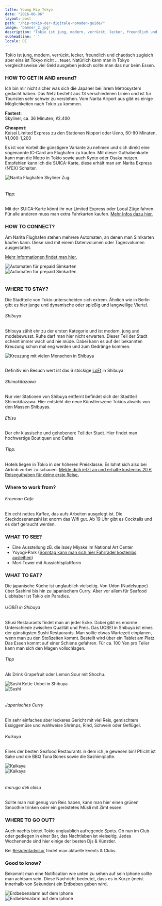 ```yaml
---
title: Young Hip Tokyo
date: "2016-06-06"
layout: post
path: "/hip-tokio-der-digitale-nomaden-guide/"
image: 'banner_2.jpg'
description: "Tokio ist jung, modern, verrückt, lecker, freundlich und chaotisch aber eins ist Tokyo nicht ... teuer."
subheadline: ' '
locale: DE
---
```


Tokio ist jung, modern, verrückt, lecker, freundlich und chaotisch zugleich aber eins ist Tokyo nicht ... teuer.
Natürlich kann man in Tokyo vergleichsweise viel Geld ausgeben jedoch sollte man das nur beim Essen.


### HOW TO GET IN AND around?

Ich bin mir nicht sicher was sich die Japaner bei ihrem Metrosystem gedacht haben. Das Netz besteht aus 13 verschiedenen Linien und ist für Touristen sehr schwer zu verstehen.
Vom Narita Airport aus gibt es einige Möglichkeiten nach Tokio zu kommen.

<b>Fastest:</b><br/>
Skyliner, ca. 36 Minuten, ¥2.400

<b>Cheapest:</b><br/>
Keisei Limited Express zu den Stationen Nippori oder Ueno, 60-80 Minuten, ¥1,000-1,200

Es ist von Vorteil die günstigere Variante zu nehmen und sich direkt eine sogenannte IC-Card am Flughafen zu kaufen.
Mit dieser Guthabenkarte kann man die Metro in Tokio sowie auch Kyoto oder Osaka nutzen.
Empfehlen kann ich die SUICA-Karte, diese erhält man am Narita Express (N'EX) Schalter.


<div class='row center-xs'>
<div class='col-xs-10'>
<img src='./narita-1.jpg' alt='Narita Flughafen Skyliner Zug' title='' />
</div>
</div>
<br/>

###### Tipp:

Mit der SUICA-Karte könnt ihr nur Limited Express oder Local Züge fahren. Für alle anderen muss man extra Fahrkarten kaufen. <a href="http://www.jreast.co.jp/e/pass/suica.html">Mehr Infos dazu hier.</a>


### HOW TO CONNECT?

Am Narita Flughafen stehen mehrere Automaten, an denen man Simkarten kaufen kann. Diese sind mit einem Datenvolumen oder Tagesvolumen ausgestattet.

<a href="http://prepaid-data-sim-card.wikia.com/wiki/Japan">Mehr Informationen findet man hier.</a>

<div class='row center-xs'>
<div class='col-xs-6 col-sm-5'>
<img src='./sim-cards.jpg' alt='Automaten für prepaid Simkarten' title='' />
</div>
<div class='col-xs-6 col-sm-5'>
<img src='./sim-cards-2.jpg' alt='Automaten für prepaid Simkarten' title='' />
</div>
</div>
<br/>




### WHERE TO STAY?

Die Stadtteile von Tokio unterscheiden sich extrem. Ähnlich wie in Berlin gibt es hier junge und dynamische oder spießig und langweilige Viertel.  

###### Shibuya

Shibuya zählt ehr zu der ersten Kategorie und ist modern, jung und modebewusst.
Ruhe darf man hier nicht erwarten. Dieser Teil der Stadt scheint immer wach und nie müde.
Dabei kann es auf der bekannten Kreuzung schon mal eng werden und zum Gedränge kommen.

<div class='row center-xs'>
<div class='col-xs-12'>
<img src='./shibuya.jpg' alt='Kreuzung mit vielen Menschen in Shibuya' title='' />
</div>
</div>
<br/>

Definitiv ein Besuch wert ist das 6 stöckige <a href="www.loft.co.jp">LoFt</a> in Shibuya.


###### Shimokitazawa

Nur vier Stationen von Shibuya entfernt befindet sich der Stadtteil Shimokitazawa.
Hier entsteht die neue Künstlerszene Tokios abseits von den Massen Shibuyas.

###### Ebisu

Der ehr klassische und gehobenere Teil der Stadt.
Hier findet man hochwertige Boutiquen und Cafés.


###### Tipp:

Hotels liegen in Tokio in der höheren Preisklasse. Es lohnt sich also bei Airbnb vorbei zu schauen.
<a href="www.airbnb.de/c/tonim159">Melde dich jetzt an und erhalte kostenlos 20 € Reiseguthaben für deine erste Reise.</a>

### Where to work from?

###### Freeman Cafe <a href="http://4sq.com/hfVpxT" class="icon fa-foursquare"></a>

Ein echt nettes Kaffee, das aufs Arbeiten ausgelegt ist. Die Steckdosenanzahl ist enorm das Wifi gut. Ab 19 Uhr gibt es Cocktails und es darf geraucht werden.



### WHAT TO SEE?


* Eine Ausstellung zB. die Issey Miyake im National Art Center
* Yoyogi-Park (<a href="https://tokyocheapo.com/lifestyle/free-bike-ride-imperial-palace/">Sonntag kann man sich hier Fahrräder kostenlos ausleihen</a>)
* Mori Tower mit Aussichtsplattform


### WHAT TO EAT?

Die japanische Küche ist unglaublich vielseitig. Von Udon (Nudelsuppe) über Sashimi bis hin zu japanischem Curry. Aber vor allem für Seafood Liebhaber ist Tokio ein Paradies.


###### UOBEI in Shibuya <a href="http://4sq.com/MwlssL" class="icon fa-foursquare"></a>

Shusi Restaurants findet man an jeder Ecke. Dabei gibt es enorme Unterschiede zwischen Qualität und Preis.
Das UOBEI in Shibuya ist eines der günstigsten Sushi Restaurants.
Man sollte etwas Wartezeit einplanen, wenn man zu den Stoßzeiten kommt.
Bestellt wird über ein Tablet am Platz. Das Essen kommt auf einer Schiene gefahren.
Für ca. 100 Yen pro Teller kann man sich den Magen vollschlagen.

###### Tipp
Als Drink Grapefruit oder Lemon Sour mit Shochu.

<div class='row center-xs'>
<div class='col-xs-11 col-sm-5'>
<img src='./uobei.jpg' alt='Sushi Kette Uobei in Shibuya' title='' />
</div>
<div class='col-xs-11 col-sm-5'>
<img src='./uobei-2.jpg' alt='Sushi' title='' />
</div>
</div>
<br/>


###### Japanisches Curry  <a href="http://4sq.com/6lssn5" class="icon fa-foursquare"></a>

Ein sehr einfaches aber leckeres Gericht mit viel Reis, gemischtem Essiggemüse und wahlweise Shrimps, Rind, Schwein oder Geflügel.  


###### Kaikaya <a href="http://4sq.com/92UqyE" class="icon fa-foursquare"></a>

Eines der besten Seafood Restaurants in dem ich je gewesen bin!
Pflicht ist Sake und die BBQ Tuna Bones sowie die Sashimiplatte.

<div class='row center-xs'>
<div class='col-xs-11 col-sm-5'>
<img src='./Kaikaya.jpg' alt='Kaikaya' title='' />
</div>
<div class='col-xs-11 col-sm-5'>
<img src='./Kaikaya-2.jpg' alt='Kaikaya' title='' />
</div>
</div>
<br/>



###### marugo deli ebisu <a href="http://4sq.com/v1ut5d" class="icon fa-foursquare"></a>

Sollte man mal genug von Reis haben, kann man hier einen grünen Smoothie trinken oder ein geröstetes Müsli mit Zimt essen.



### WHERE TO GO OUT?

Auch nachts bietet Tokio unglaublich aufregende Spots.
Ob nun im Club oder gediegen in einer Bar, das Nachtleben ist vielseitig.
Jedes Wochenende sind hier einige der besten Djs & Künstler.

Bei <a href="https://www.residentadvisor.net/events.aspx?ai=27">Residentadvisor</a> findet man aktuelle Events & Clubs.


### Good to know?

Bekommt man eine Notification wie unten zu sehen auf sein Iphone sollte man achtsam sein.
Diese Nachricht bedeutet, dass es in Kürze (meist innerhalb von Sekunden) ein Erdbeben geben wird.

<div class='row center-xs'>
<div class='col-xs-11 col-sm-5'>
<img src='./erdbeben.png' alt='Erdbebenalarm auf dem Iphone' title='' />
</div>
<div class='col-xs-11 col-sm-5'>
<img src='./news-erdbeben.png' alt='Erdbebenalarm auf dem Iphone' title='' />
</div>
</div>
<br/>
